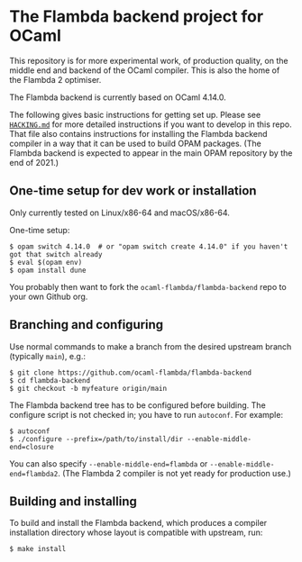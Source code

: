 # The Flambda backend project for OCaml

This repository is for more experimental work, of production quality, on the middle end
and backend of the OCaml compiler.
This is also the home of the Flambda 2 optimiser.

The Flambda backend is currently based on OCaml 4.14.0.

The following gives basic instructions for getting set up.  Please see
[`HACKING.md`](HACKING.md) for more detailed instructions if you want to develop in this repo.
That file also contains instructions for installing the Flambda backend compiler in a way
that it can be used to build OPAM packages.  (The Flambda backend is expected to appear in the
main OPAM repository by the end of 2021.)

## One-time setup for dev work or installation

Only currently tested on Linux/x86-64 and macOS/x86-64.

One-time setup:
```
$ opam switch 4.14.0  # or "opam switch create 4.14.0" if you haven't got that switch already
$ eval $(opam env)
$ opam install dune
```

You probably then want to fork the `ocaml-flambda/flambda-backend` repo to your own Github org.

## Branching and configuring

Use normal commands to make a branch from the desired upstream branch (typically `main`), e.g.:
```
$ git clone https://github.com/ocaml-flambda/flambda-backend
$ cd flambda-backend
$ git checkout -b myfeature origin/main
```

The Flambda backend tree has to be configured before building.  The configure script is not checked
in; you have to run `autoconf`.  For example:
```
$ autoconf
$ ./configure --prefix=/path/to/install/dir --enable-middle-end=closure
```
You can also specify `--enable-middle-end=flambda` or `--enable-middle-end=flambda2`.  (The Flambda 2
compiler is not yet ready for production use.)

## Building and installing

To build and install the Flambda backend, which produces a compiler installation directory whose
layout is compatible with upstream, run:
```
$ make install
```

